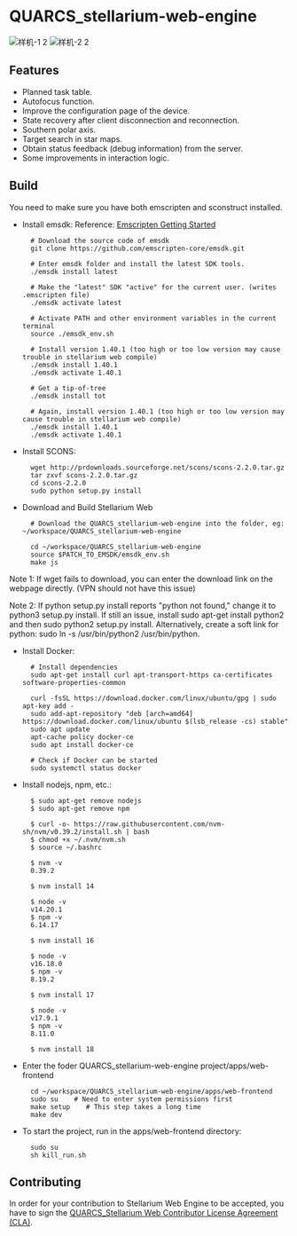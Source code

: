 QUARCS_stellarium-web-engine
=====================

![样机-1 2](https://github.com/QHYCCD-QUARCS/QUARCS_stellarium-web-engine/assets/158538628/d2e701b4-8e42-495c-8aeb-2bc6f318d7cd)
![样机-2 2](https://github.com/QHYCCD-QUARCS/QUARCS_stellarium-web-engine/assets/158538628/e8d71c3a-9db6-4fe6-b9ac-adb461b74ce7)

Features
--------

- Planned task table.
- Autofocus function.
- Improve the configuration page of the device.
- State recovery after client disconnection and reconnection.
- Southern polar axis.
- Target search in star maps.
- Obtain status feedback (debug information) from the server.
- Some improvements in interaction logic.


Build
----------------------------

You need to make sure you have both emscripten and sconstruct installed.

- Install emsdk:
Reference: [Emscripten Getting Started](https://emscripten.org/docs/getting_started/downloads.html#)

        # Download the source code of emsdk
        git clone https://github.com/emscripten-core/emsdk.git
        
        # Enter emsdk folder and install the latest SDK tools.
        ./emsdk install latest
        
        # Make the "latest" SDK "active" for the current user. (writes .emscripten file)
        ./emsdk activate latest
        
        # Activate PATH and other environment variables in the current terminal
        source ./emsdk_env.sh
        
        # Install version 1.40.1 (too high or too low version may cause trouble in stellarium web compile)
        ./emsdk install 1.40.1
        ./emsdk activate 1.40.1
        
        # Get a tip-of-tree
        ./emsdk install tot
        
        # Again, install version 1.40.1 (too high or too low version may cause trouble in stellarium web compile)
        ./emsdk install 1.40.1
        ./emsdk activate 1.40.1

- Install SCONS:

        wget http://prdownloads.sourceforge.net/scons/scons-2.2.0.tar.gz
        tar zxvf scons-2.2.0.tar.gz
        cd scons-2.2.0
        sudo python setup.py install

- Download and Build Stellarium Web 
        
        # Download the QUARCS_stellarium-web-engine into the folder, eg: ~/workspace/QUARCS_stellarium-web-engine
        
        cd ~/workspace/QUARCS_stellarium-web-engine
        source $PATCH_TO_EMSDK/emsdk_env.sh
        make js


Note 1: If wget fails to download, you can enter the download link on the webpage directly. (VPN should not have this issue)

Note 2: If python setup.py install reports "python not found," change it to python3 setup.py install. If still an issue, install sudo apt-get install python2 and then sudo python2 setup.py install. Alternatively, create a soft link for python: sudo ln -s /usr/bin/python2 /usr/bin/python.

- Install Docker:

        # Install dependencies
        sudo apt-get install curl apt-transport-https ca-certificates software-properties-common
        
        curl -fsSL https://download.docker.com/linux/ubuntu/gpg | sudo apt-key add -
        sudo add-apt-repository "deb [arch=amd64] https://download.docker.com/linux/ubuntu $(lsb_release -cs) stable"
        sudo apt update
        apt-cache policy docker-ce
        sudo apt install docker-ce
        
        # Check if Docker can be started
        sudo systemctl status docker

- Install nodejs, npm, etc.:

        $ sudo apt-get remove nodejs
        $ sudo apt-get remove npm
        
        $ curl -o- https://raw.githubusercontent.com/nvm-sh/nvm/v0.39.2/install.sh | bash
        $ chmod +x ~/.nvm/nvm.sh
        $ source ~/.bashrc
        
        $ nvm -v
        0.39.2
        
        $ nvm install 14
        
        $ node -v
        v14.20.1
        $ npm -v
        6.14.17
        
        $ nvm install 16
        
        $ node -v
        v16.18.0
        $ npm -v
        8.19.2
        
        $ nvm install 17
        
        $ node -v
        v17.9.1
        $ npm -v
        8.11.0
        
        $ nvm install 18

- Enter the foder QUARCS_stellarium-web-engine project/apps/web-frontend

        cd ~/workspace/QUARCS_stellarium-web-engine/apps/web-frontend
        sudo su    # Need to enter system permissions first
        make setup    # This step takes a long time
        make dev

- To start the project, run in the apps/web-frontend directory:

        sudo su
        sh kill_run.sh


Contributing
------------

In order for your contribution to Stellarium Web Engine to be accepted, you have to sign the
[QUARCS_Stellarium Web Contributor License Agreement (CLA)](doc/cla/sign-cla.md).
